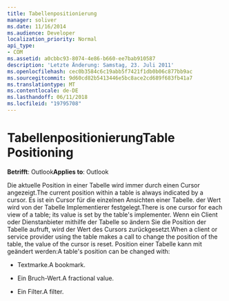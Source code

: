 ```yaml
---
title: Tabellenpositionierung
manager: soliver
ms.date: 11/16/2014
ms.audience: Developer
localization_priority: Normal
api_type:
- COM
ms.assetid: a0cbbc93-8074-4e86-b660-ee7bab910587
description: 'Letzte Änderung: Samstag, 23. Juli 2011'
ms.openlocfilehash: cec0b3584c6c19abb5f7421f1db0b06c877bb9ac
ms.sourcegitcommit: 9d60cd82b5413446e5bc8ace2cd689f683fb41a7
ms.translationtype: MT
ms.contentlocale: de-DE
ms.lasthandoff: 06/11/2018
ms.locfileid: "19795708"
---
```

# <a name="table-positioning"></a><span data-ttu-id="69ae9-103">Tabellenpositionierung</span><span class="sxs-lookup"><span data-stu-id="69ae9-103">Table Positioning</span></span>

  
  
<span data-ttu-id="69ae9-104">**Betrifft**: Outlook</span><span class="sxs-lookup"><span data-stu-id="69ae9-104">**Applies to**: Outlook</span></span> 
  
<span data-ttu-id="69ae9-105">Die aktuelle Position in einer Tabelle wird immer durch einen Cursor angezeigt.</span><span class="sxs-lookup"><span data-stu-id="69ae9-105">The current position within a table is always indicated by a cursor.</span></span> <span data-ttu-id="69ae9-106">Es ist ein Cursor für die einzelnen Ansichten einer Tabelle. der Wert wird von der Tabelle Implementierer festgelegt.</span><span class="sxs-lookup"><span data-stu-id="69ae9-106">There is one cursor for each view of a table; its value is set by the table's implementer.</span></span> <span data-ttu-id="69ae9-107">Wenn ein Client oder Dienstanbieter mithilfe der Tabelle so ändern Sie die Position der Tabelle aufruft, wird der Wert des Cursors zurückgesetzt.</span><span class="sxs-lookup"><span data-stu-id="69ae9-107">When a client or service provider using the table makes a call to change the position of the table, the value of the cursor is reset.</span></span> <span data-ttu-id="69ae9-108">Position einer Tabelle kann mit geändert werden:</span><span class="sxs-lookup"><span data-stu-id="69ae9-108">A table's position can be changed with:</span></span>
  
- <span data-ttu-id="69ae9-109">Textmarke.</span><span class="sxs-lookup"><span data-stu-id="69ae9-109">A bookmark.</span></span>
    
- <span data-ttu-id="69ae9-110">Ein Bruch-Wert.</span><span class="sxs-lookup"><span data-stu-id="69ae9-110">A fractional value.</span></span>
    
- <span data-ttu-id="69ae9-111">Ein Filter.</span><span class="sxs-lookup"><span data-stu-id="69ae9-111">A filter.</span></span>
    

